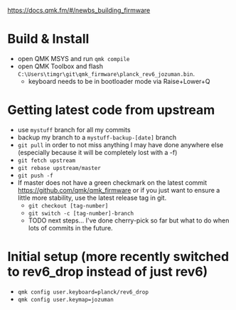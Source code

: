 https://docs.qmk.fm/#/newbs_building_firmware

# Build & Install
- open QMK MSYS and run `qmk compile`
- open QMK Toolbox and flash `C:\Users\timgr\git\qmk_firmware\planck_rev6_jozuman.bin`.
  - keyboard needs to be in bootloader mode via Raise+Lower+Q

# Getting latest code from upstream
- use `mystuff` branch for all my commits
- backup my branch to a `mystuff-backup-[date]` branch
- `git pull` in order to not miss anything I may have done anywhere else (especially because it will be completely lost with a -f)
- `git fetch upstream`
- `git rebase upstream/master`
- `git push -f`
- If master does not have a green checkmark on the latest commit https://github.com/qmk/qmk_firmware or if you just want to ensure a little more stability, use the latest release tag in git.
  - `git checkout [tag-number]`
  - `git switch -c [tag-number]-branch`
  - TODO next steps... I've done cherry-pick so far but what to do when lots of commits in the future.

# Initial setup (more recently switched to rev6_drop instead of just rev6)
- `qmk config user.keyboard=planck/rev6_drop`
- `qmk config user.keymap=jozuman`
